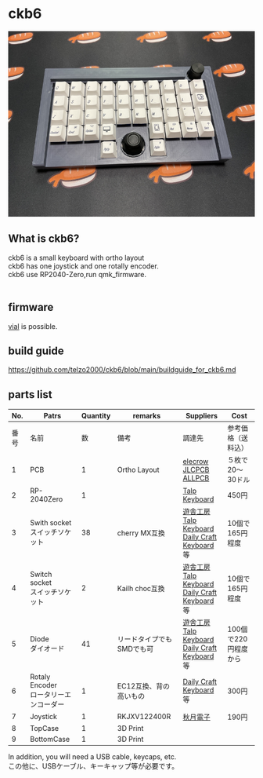 # ckb6

![](img/img00002.jpg)

## What is ckb6?

ckb6 is a small keyboard with ortho layout
<br>
ckb6 has one joystick and one rotally encoder.
<br>
ckb6 use RP2040-Zero,run qmk_firmware.
<br>
<br>

## firmware

[vial](https://get.vial.today/) is possible.
<br>

## build guide

https://github.com/telzo2000/ckb6/blob/main/buildguide_for_ckb6.md



## parts list

| No. | Patrs | Quantity | remarks | Suppliers | Cost |
|--|--|--|--|--|--|
|番号|名前|数|備考|調達先|参考価格（送料込）|<br>
|1|PCB|1|Ortho Layout|[elecrow](https://www.elecrow.com)<br>[JLCPCB](https://jlcpcb.com)<br>[ALLPCB](https://www.allpcb.com)|５枚で20〜30ドル|<br>
|2|RP-2040Zero|1||[Talp Keyboard](https://talpkeyboard.net)|450円|
|3|Swith socket<br>スイッチソケット|38|cherry MX互換|[遊舎工房](https://yushakobo.jp)<br>[Talp Keyboard](https://talpkeyboard.net)<br>[Daily Craft Keyboard](https://shop.dailycraft.jp)等|10個で165円程度|
|4|Switch socket<br>スイッチソケット|2|Kailh choc互換|[遊舎工房](https://yushakobo.jp)<br>[Talp Keyboard](https://talpkeyboard.net)<br>[Daily Craft Keyboard](https://shop.dailycraft.jp)等|10個で165円程度|
|5|Diode<br>ダイオード|41|リードタイプでもSMDでも可|[遊舎工房](https://yushakobo.jp)<br>[Talp Keyboard](https://talpkeyboard.net)<br>[Daily Craft Keyboard](https://shop.dailycraft.jp)等|100個で220円程度から|
|6|Rotaly Encoder<br>ロータリーエンコーダー|1|EC12互換、背の高いもの|[Daily Craft Keyboard](https://shop.dailycraft.jp)等|300円|
|7|Joystick|1|RKJXV122400R|[秋月電子](https://akizukidenshi.com/catalog/g/g115951/)|190円|
|8|TopCase|1|3D Print|||
|9|BottomCase|1|3D Print||


In addition, you will need a USB cable, keycaps, etc.
<br>
この他に、USBケーブル、キーキャップ等が必要です。
<br>



